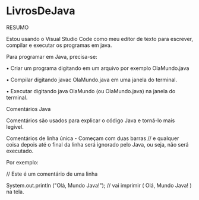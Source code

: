 # LivrosDeJava
RESUMO

Estou usando o Visual Studio Code como meu editor de texto para escrever, compilar e executar os programas em java.

Para programar em Java, precisa-se:

• Criar um programa digitando em um arquivo por exemplo OlaMundo.java 

• Compilar digitando javac OlaMundo.java em uma janela do terminal. 

• Executar digitando java OlaMundo (ou OlaMundo.java) na janela do terminal.


Comentários Java

Comentários são usados ​​para explicar o código Java e torná-lo mais legível.

Comentários de linha única - Começam com duas barras // e qualquer coisa depois até o final da linha será ignorado pelo Java, ou seja, não será executado. 

Por exemplo: 

// Este é um comentário de uma linha 

System.out.println ("Olá, Mundo Java!"); // vai imprimir ( Olá, Mundo Java! ) na tela.